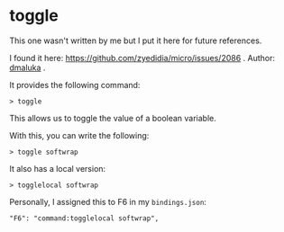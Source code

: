 # toggle

This one wasn't written by me but I put it
here for future references.

I found it here: https://github.com/zyedidia/micro/issues/2086 . Author: [dmaluka](https://github.com/dmaluka) .

It provides the following command:

    > toggle

This allows us to toggle the value of a boolean variable.

With this, you can write the following:

    > toggle softwrap

It also has a local version:

    > togglelocal softwrap

Personally, I assigned this to F6 in my `bindings.json`:

    "F6": "command:togglelocal softwrap",
